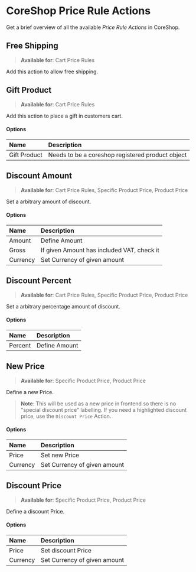 # CoreShop Price Rule Actions
Get a brief overview of all the available *Price Rule Actions* in CoreShop.

## Free Shipping
> **Available for**: Cart Price Rules

Add this action to allow free shipping.

## Gift Product
> **Available for**: Cart Price Rules

Add this action to place a gift in customers cart.

#### Options

| Name | Description|
|:-----|:--------------------|
| Gift Product | Needs to be a coreshop registered product object |

## Discount Amount
> **Available for**: Cart Price Rules, Specific Product Price, Product Price

Set a arbitrary amount of discount.

#### Options

| Name | Description|
|:-----|:--------------------|
| Amount | Define Amount |
| Gross | If given Amount has included VAT, check it |
| Currency | Set Currency of given amount |

## Discount Percent
> **Available for**: Cart Price Rules, Specific Product Price, Product Price

Set a arbitrary percentage amount of discount.

#### Options

| Name | Description|
|:-----|:--------------------|
| Percent | Define Amount |

## New Price
> **Available for**: Specific Product Price, Product Price

Define a new Price.
> **Note**: This will be used as a new price in frontend so there is no "special discount price" labelling.
> If you need a highlighted discount price, use the `Discount Price` Action.

#### Options

| Name | Description|
|:-----|:--------------------|
| Price | Set new Price |
| Currency | Set Currency of given amount |

## Discount Price
> **Available for**: Specific Product Price, Product Price

Define a discount Price.

#### Options

| Name | Description|
|:-----|:--------------------|
| Price | Set discount Price |
| Currency | Set Currency of given amount |